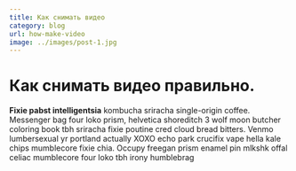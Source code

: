 ```yaml
---
title: Как снимать видео
category: blog
url: how-make-video
image: ../images/post-1.jpg
---
```


# Как снимать видео правильно.

**Fixie pabst intelligentsia** kombucha sriracha single-origin coffee. Messenger bag four loko prism, helvetica shoreditch 3 wolf moon butcher coloring book tbh sriracha fixie poutine cred cloud bread bitters. Venmo lumbersexual yr portland actually XOXO echo park crucifix vape hella kale chips mumblecore fixie chia. Occupy freegan prism enamel pin mlkshk offal celiac mumblecore four loko tbh irony humblebrag
